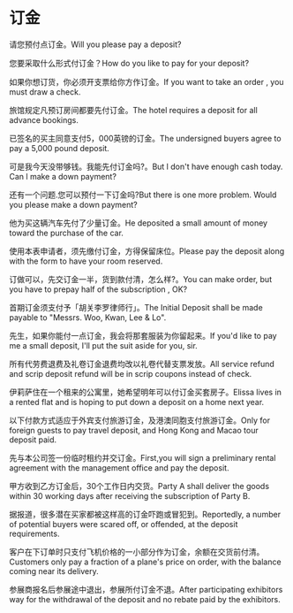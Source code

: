 # 订金

<p><span class="chinese">请您预付点订金。</span><span class="english">Will you please pay a deposit?</span></p>

<p><span class="chinese">您要采取什么形式付订金？</span><span class="english">How do you like to pay for your deposit?</span></p>

<p><span class="chinese">如果你想订货，你必须开支票给你方作订金。</span><span class="english">If you want to take an order , you must draw a check.</span></p>

<p><span class="chinese">旅馆规定凡预订房间都要先付订金。</span><span class="english">The hotel requires a deposit for all advance bookings.</span></p>

<p><span class="chinese">已签名的买主同意支付5，000英镑的订金。</span><span class="english">The undersigned buyers agree to pay a 5,000 pound deposit.</span></p>

<p><span class="chinese">可是我今天没带够钱。我能先付订金吗?。</span><span class="english">But l don't have enough cash today. Can l make a down payment?</span></p>

<p><span class="chinese">还有一个问题.您可以预付一下订金吗?</span><span class="english">But there is one more problem. Would you please make a down payment?</span></p>

<p><span class="chinese">他为买这辆汽车先付了少量订金。</span><span class="english">He deposited a small amount of money toward the purchase of the car.</span></p>

<p><span class="chinese">使用本表申请者，须先缴付订金，方得保留床位。</span><span class="english">Please pay the deposit along with the form to have your room reserved.</span></p>

<p><span class="chinese">订做可以，先交订金一半，货到款付清，怎么样?。</span><span class="english">You can make order, but you have to prepay half of the subscription , OK?</span></p>

<p><span class="chinese">首期订金须支付予「胡关李罗律师行」。</span><span class="english">The Initial Deposit shall be made payable to "Messrs. Woo, Kwan, Lee & Lo".</span></p>

<p><span class="chinese">先生，如果你能付一点订金，我会将那套服装为你留起来。</span><span class="english">If you'd like to pay me a small deposit, I'll put the suit aside for you, sir.</span></p>

<p><span class="chinese">所有代劳费退费及礼卷订金退费均改以礼卷代替支票发放。</span><span class="english">All service refund and scrip deposit refund will be in scrip coupons instead of check.</span></p>

<p><span class="chinese">伊莉萨住在一个租来的公寓里，她希望明年可以付订金买套房子。</span><span class="english">Elissa lives in a rented flat and is hoping to put down a deposit on a home next year.</span></p>

<p><span class="chinese">以下付款方式适应于外宾支付旅游订金，及港澳同胞支付旅游订金。</span><span class="english">Only for foreign guests to pay travel deposit, and Hong Kong and Macao tour deposit paid.</span></p>

<p><span class="chinese">先与本公司签一份临时租约并交订金。</span><span class="english">First,you will sign a preliminary rental agreement with the management office and pay the deposit.</span></p>

<p><span class="chinese">甲方收到乙方订金后，30个工作日内交货。</span><span class="english">Party A shall deliver the goods within 30 working days after receiving the subscription of Party B.</span></p>

<p><span class="chinese">据报道，很多潜在买家都被这样高的订金吓跑或冒犯到。</span><span class="english">Reportedly, a number of potential buyers were scared off, or offended, at the deposit requirements.</span></p>

<p><span class="chinese">客户在下订单时只支付飞机价格的一小部分作为订金，余额在交货前付清。</span><span class="english">Customers only pay a fraction of a plane's price on order, with the balance coming near its delivery.</span></p>

<p><span class="chinese">参展商报名后参展途中退出，参展所付订金不退。</span><span class="english">After participating exhibitors way for the withdrawal of the deposit and no rebate paid by the exhibitors.</span></p>

